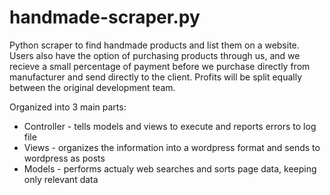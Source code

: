 # handmade-scraper.py
Python scraper to find handmade products and list them on a website. Users also have the option of purchasing products through us, and we recieve a small percentage of payment before we purchase directly from manufacturer and send directly to the client. Profits will be split equally between the original development team.

Organized into 3 main parts:
- Controller - tells models and views to execute and reports errors to log file
- Views - organizes the information into a wordpress format and sends to wordpress as posts
- Models - performs actualy web searches and sorts page data, keeping only relevant data
